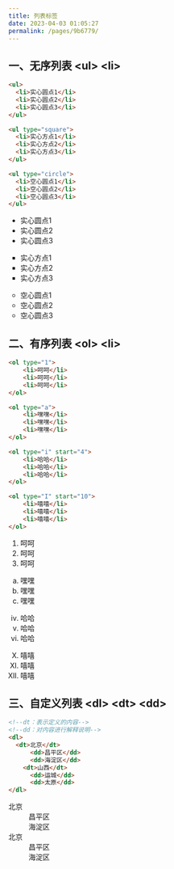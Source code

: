 ```yaml
---
title: 列表标签
date: 2023-04-03 01:05:27
permalink: /pages/9b6779/
---
```


## 一、无序列表 &lt;ul&gt; &lt;li&gt;

```html
<ul>
  <li>实心圆点1</li>
  <li>实心圆点2</li>
  <li>实心圆点3</li>
</ul>

<ul type="square">
  <li>实心方点1</li>
  <li>实心方点2</li>
  <li>实心方点3</li>
</ul>

<ul type="circle">
  <li>空心圆点1</li>
  <li>空心圆点2</li>
  <li>空心圆点3</li>
</ul>
```

<output>
  <ul>
    <li>实心圆点1</li>
    <li>实心圆点2</li>
    <li>实心圆点3</li>
  </ul>
  
  <ul type="square">
    <li>实心方点1</li>
    <li>实心方点2</li>
    <li>实心方点3</li>
  </ul>
  
  <ul type="circle">
    <li>空心圆点1</li>
    <li>空心圆点2</li>
    <li>空心圆点3</li>
  </ul>
</output>

## 二、有序列表 &lt;ol&gt; &lt;li&gt;

```html
<ol type="1">
	<li>呵呵</li>
	<li>呵呵</li>
	<li>呵呵</li>
</ol>

<ol type="a">
	<li>嘿嘿</li>
	<li>嘿嘿</li>
	<li>嘿嘿</li>
</ol>

<ol type="i" start="4">
	<li>哈哈</li>
	<li>哈哈</li>
	<li>哈哈</li>
</ol>

<ol type="I" start="10">
	<li>嘻嘻</li>
	<li>嘻嘻</li>
	<li>嘻嘻</li>
</ol>
```

<output>
  <ol type="1">
  	<li>呵呵</li>
  	<li>呵呵</li>
  	<li>呵呵</li>
  </ol>
  
  <ol type="a">
  	<li>嘿嘿</li>
  	<li>嘿嘿</li>
  	<li>嘿嘿</li>
  </ol>
  
  <ol type="i" start="4">
  	<li>哈哈</li>
  	<li>哈哈</li>
  	<li>哈哈</li>
  </ol>
  
  <ol type="I" start="10">
  	<li>嘻嘻</li>
  	<li>嘻嘻</li>
  	<li>嘻嘻</li>
  </ol>
</output>

## 三、自定义列表 &lt;dl&gt; &lt;dt&gt; &lt;dd&gt;

```html
<!--dt：表示定义的内容-->
<!--dd：对内容进行解释说明-->
<dl>
  <dt>北京</dt>
	  <dd>昌平区</dd>
	  <dd>海淀区</dd>
	<dt>山西</dt>
	  <dd>运城</dd>
	  <dd>太原</dd>
</dl>
```

<output>
  <dl>
    <dt>北京</dt>
    <dd>昌平区</dd>
    <dd>海淀区</dd>
    <dt>北京</dt>
    <dd>昌平区</dd>
    <dd>海淀区</dd>
  </dl>
</output>